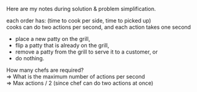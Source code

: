 Here are my notes during solution & problem simplification.<br/>

each order has: (time to cook per side, time to picked up)<br/>
cooks can do two actions per second, and each action takes one second<br/>
* place a new patty on the grill,
* flip a patty that is already on the grill,
* remove a patty from the grill to serve it to a customer, or
* do nothing.

How many chefs are required?<br/>
=> What is the maximum number of actions per second<br/>
=> Max actions / 2 (since chef can do two actions at once)